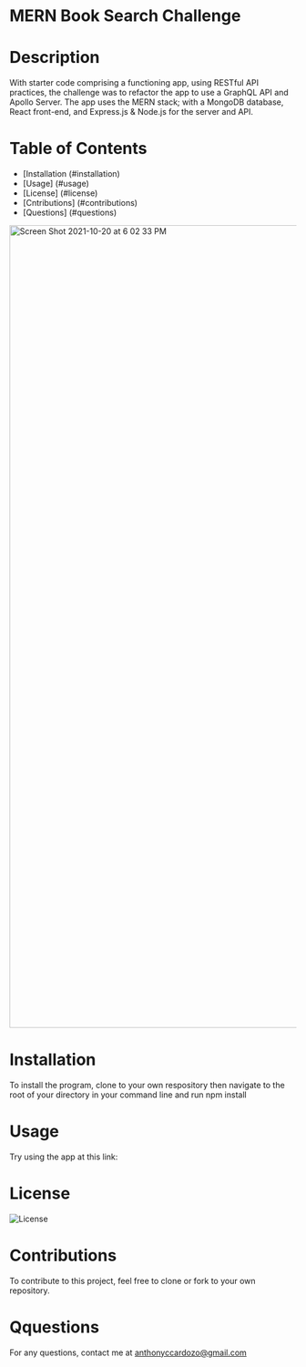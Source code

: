 # MERN Book Search Challenge

# Description

With starter code comprising a functioning app, using RESTful API practices, the challenge was to refactor the app to use a GraphQL API and Apollo Server. The app uses the MERN stack; with a MongoDB database, React front-end, and Express.js & Node.js for the server and API. 

# Table of Contents

* [Installation (#installation)
* [Usage] (#usage)
* [License] (#license)
* [Cntributions] (#contributions)
* [Questions] (#questions)


<img width="1410" alt="Screen Shot 2021-10-20 at 6 02 33 PM" src="https://user-images.githubusercontent.com/83983013/138180777-ecc55006-1c14-4237-af50-a5b29b197f2a.png">


# Installation

To install the program, clone to your own respository then navigate to the root of your directory in your command line and run npm install

# Usage

Try using the app at this link: 

# License

![License](https://img.shields.io/badge/License-MIT-<blue>)

# Contributions

To contribute to this project, feel free to clone or fork to your own repository.

# Qquestions

For any questions, contact me at anthonyccardozo@gmail.com
